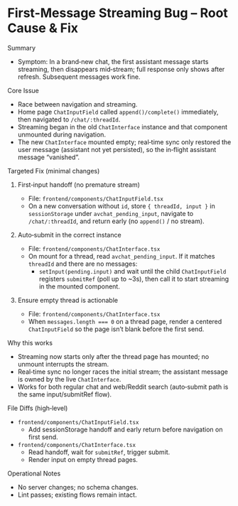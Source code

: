 # First-Message Streaming Bug – Root Cause & Fix

Summary
- Symptom: In a brand‑new chat, the first assistant message starts streaming, then disappears mid‑stream; full response only shows after refresh. Subsequent messages work fine.

Core Issue
- Race between navigation and streaming.
- Home page `ChatInputField` called `append()/complete()` immediately, then navigated to `/chat/:threadId`.
- Streaming began in the old `ChatInterface` instance and that component unmounted during navigation.
- The new `ChatInterface` mounted empty; real‑time sync only restored the user message (assistant not yet persisted), so the in‑flight assistant message “vanished”.

Targeted Fix (minimal changes)
1) First‑input handoff (no premature stream)
   - File: `frontend/components/ChatInputField.tsx`
   - On a new conversation without `id`, store `{ threadId, input }` in `sessionStorage` under `avchat_pending_input`, navigate to `/chat/:threadId`, and return early (no `append()` / no stream).

2) Auto‑submit in the correct instance
   - File: `frontend/components/ChatInterface.tsx`
   - On mount for a thread, read `avchat_pending_input`. If it matches `threadId` and there are no messages:
     - `setInput(pending.input)` and wait until the child `ChatInputField` registers `submitRef` (poll up to ~3s), then call it to start streaming in the mounted component.

3) Ensure empty thread is actionable
   - File: `frontend/components/ChatInterface.tsx`
   - When `messages.length === 0` on a thread page, render a centered `ChatInputField` so the page isn’t blank before the first send.

Why this works
- Streaming now starts only after the thread page has mounted; no unmount interrupts the stream.
- Real‑time sync no longer races the initial stream; the assistant message is owned by the live `ChatInterface`.
- Works for both regular chat and web/Reddit search (auto‑submit path is the same input/submitRef flow).

File Diffs (high‑level)
- `frontend/components/ChatInputField.tsx`
  - Add sessionStorage handoff and early return before navigation on first send.
- `frontend/components/ChatInterface.tsx`
  - Read handoff, wait for `submitRef`, trigger submit.
  - Render input on empty thread pages.

Operational Notes
- No server changes; no schema changes.
- Lint passes; existing flows remain intact.

